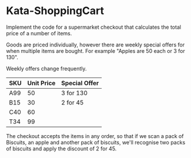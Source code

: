 # Kata-ShoppingCart

Implement the code for a supermarket checkout that calculates the total price of a number of items.

Goods are priced individually, however there are weekly special offers for when multiple items are bought. For example "Apples are 50 each or 3 for 130".

Weekly offers change frequently.

| SKU | Unit Price | Special Offer |
|-----|------------|---------------|
| A99 |	50         | 3 for 130     |
| B15 |	30         | 2 for 45      |
| C40 |	60         |               |
| T34 | 99         |               |

The checkout accepts the items in any order, so that if we scan a pack of Biscuits, an apple and another pack of biscuits, we'll recognise two packs of biscuits and apply the discount of 2 for 45.
